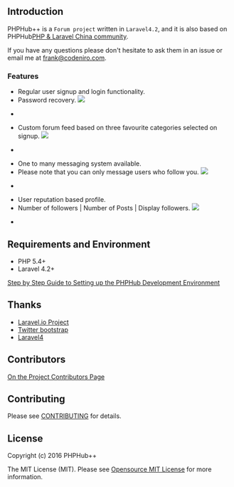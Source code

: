 
## Introduction

PHPHub++ is a `Forum project` written in `Laravel4.2`, and it is also based on PHPHub[PHP & Laravel China community](http://www.phphub.org).


 If you have any questions please don't hesitate to ask them in an issue or email me at frank@codeniro.com.


### Features
* Regular user signup and login functionality.
* Password recovery.
![](https://cloud.githubusercontent.com/assets/8538930/12395063/6029db62-bdf7-11e5-9e6d-4695452e8d96.jpg)
-
* Custom forum feed based on three favourite categories selected on signup.
![](https://cloud.githubusercontent.com/assets/8538930/12395127/ccc7ed86-bdf7-11e5-8c50-9236679c3399.jpg)
-
* One to many messaging system available.
* Please note that you can only message users who follow you.
![](https://cloud.githubusercontent.com/assets/8538930/12395169/0e63c0f8-bdf8-11e5-8c25-f27a7abf6494.jpg)
-
* User reputation based profile.
* Number of followers | Number of Posts | Display followers.
![](https://cloud.githubusercontent.com/assets/8538930/12395202/41549e60-bdf8-11e5-9a63-fd2c3c264304.jpg)
-
## Requirements and Environment

* PHP 5.4+
* Laravel 4.2+


[Step by Step Guide to Setting up the PHPHub Development Environment](https://github.com/summerblue/phphub/wiki/Step-by-Step-Guide-to-Setting-up-the-PHPHub-Development-Environment)

## Thanks 

* [Laravel.io Project](https://github.com/LaravelIO/laravel.io) 
* [Twitter bootstrap](http://getbootstrap.com/)
* [Laravel4](http://laravel.com/)


## Contributors

[On the Project Contributors Page](https://github.com/frankdupree/phphub/graphs/contributors)

## Contributing

Please see [CONTRIBUTING](CONTRIBUTING.md) for details.

## License

Copyright (c) 2016 PHPHub++

The MIT License (MIT). Please see [Opensource MIT License](http://www.opensource.org/licenses/MIT) for more information.